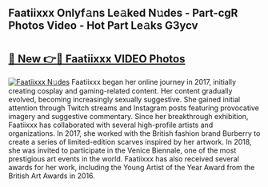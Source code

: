 ## Faatiixxx Onlyf𝚊ns Le𝚊ked N𝚞des - Part-cgR Photos Video - Hot Part Le𝚊ks G3ycv

# <h2><a href="http://ac32420.deff.icu/?id=Faatiixxx">🔗 New 👉🔴 Faatiixxx VIDEO Photos</a></h2>

[![Faatiixxx N𝚞des](https://i.imgur.com/rIISA9y.gif)](http://ac32420.deff.icu/?id=Faatiixxx)
Faatiixxx began her online journey in 2017, initially creating cosplay and gaming-related content. Her content gradually evolved, becoming increasingly sexually suggestive. She gained initial attention through Twitch streams and Instagram posts featuring provocative imagery and suggestive commentary. Since her breakthrough exhibition, Faatiixxx has collaborated with several high-profile artists and organizations. In 2017, she worked with the British fashion brand Burberry to create a series of limited-edition scarves inspired by her artwork. In 2018, she was invited to participate in the Venice Biennale, one of the most prestigious art events in the world. Faatiixxx has also received several awards for her work, including the Young Artist of the Year Award from the British Art Awards in 2016.
